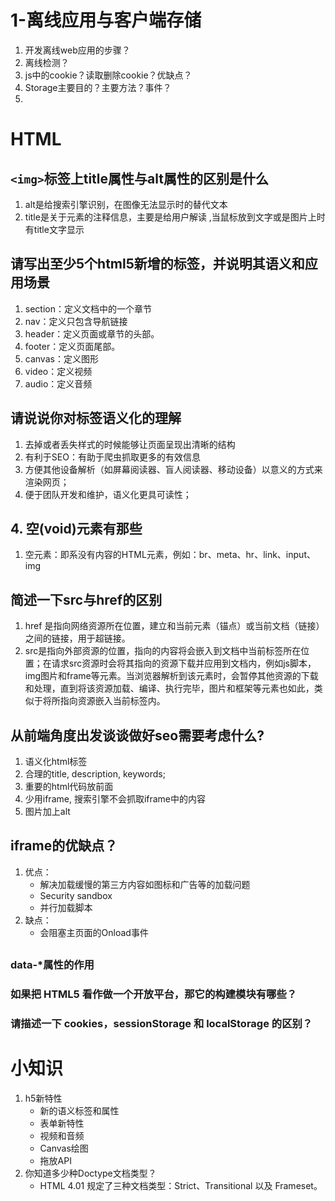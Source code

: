 # 1-离线应用与客户端存储

1. 开发离线web应用的步骤？
2. 离线检测？
3. js中的cookie？读取删除cookie？优缺点？
4. Storage主要目的？主要方法？事件？
5. 

# HTML

## `<img>`标签上title属性与alt属性的区别是什么 

1. alt是给搜索引擎识别，在图像无法显示时的替代文本
2. title是关于元素的注释信息，主要是给用户解读 ,当鼠标放到文字或是图片上时有title文字显示 

## 请写出至少5个html5新增的标签，并说明其语义和应用场景 

1. section：定义文档中的一个章节
2. nav：定义只包含导航链接
3. header：定义页面或章节的头部。
4. footer：定义页面尾部。
5. canvas：定义图形
6. video：定义视频
7. audio：定义音频

##  请说说你对标签语义化的理解

1. 去掉或者丢失样式的时候能够让页面呈现出清晰的结构
2. 有利于SEO：有助于爬虫抓取更多的有效信息
3. 方便其他设备解析（如屏幕阅读器、盲人阅读器、移动设备）以意义的方式来渲染网页；
4. 便于团队开发和维护，语义化更具可读性；

## 4.  空(void)元素有那些

1. 空元素：即系没有内容的HTML元素，例如：br、meta、hr、link、input、img

## 简述一下src与href的区别

1. href 是指向网络资源所在位置，建立和当前元素（锚点）或当前文档（链接）之间的链接，用于超链接。
2. src是指向外部资源的位置，指向的内容将会嵌入到文档中当前标签所在位置；在请求src资源时会将其指向的资源下载并应用到文档内，例如js脚本，img图片和frame等元素。当浏览器解析到该元素时，会暂停其他资源的下载和处理，直到将该资源加载、编译、执行完毕，图片和框架等元素也如此，类似于将所指向资源嵌入当前标签内。

## 从前端角度出发谈谈做好seo需要考虑什么?

1. 语义化html标签
2. 合理的title, description, keywords;
3. 重要的html代码放前面
4. 少用iframe, 搜索引擎不会抓取iframe中的内容
5. 图片加上alt

## iframe的优缺点？

1. 优点：
	- 解决加载缓慢的第三方内容如图标和广告等的加载问题
	- Security sandbox
	- 并行加载脚本
2. 缺点：
	- 会阻塞主页面的Onload事件



## 

### data-*属性的作用



### 如果把 HTML5 看作做一个开放平台，那它的构建模块有哪些？



###  请描述一下 cookies，sessionStorage 和 localStorage 的区别？

# 小知识

1. h5新特性
	- 新的语义标签和属性
	- 表单新特性
	- 视频和音频
	- Canvas绘图
	- 拖放API
2. 你知道多少种Doctype文档类型？
	-  HTML 4.01 规定了三种文档类型：Strict、Transitional 以及 Frameset。